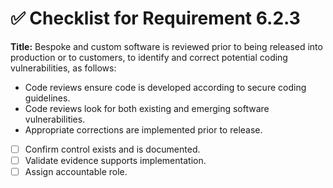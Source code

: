 # ✅ Checklist for Requirement 6.2.3

**Title:** Bespoke and custom software is reviewed prior to being released into production or to customers, to identify and correct potential coding vulnerabilities, as follows:
- Code reviews ensure code is developed according to secure coding guidelines. 
- Code reviews look for both existing and emerging software vulnerabilities. 
- Appropriate corrections are implemented prior to release.

- [ ] Confirm control exists and is documented.
- [ ] Validate evidence supports implementation.
- [ ] Assign accountable role.
